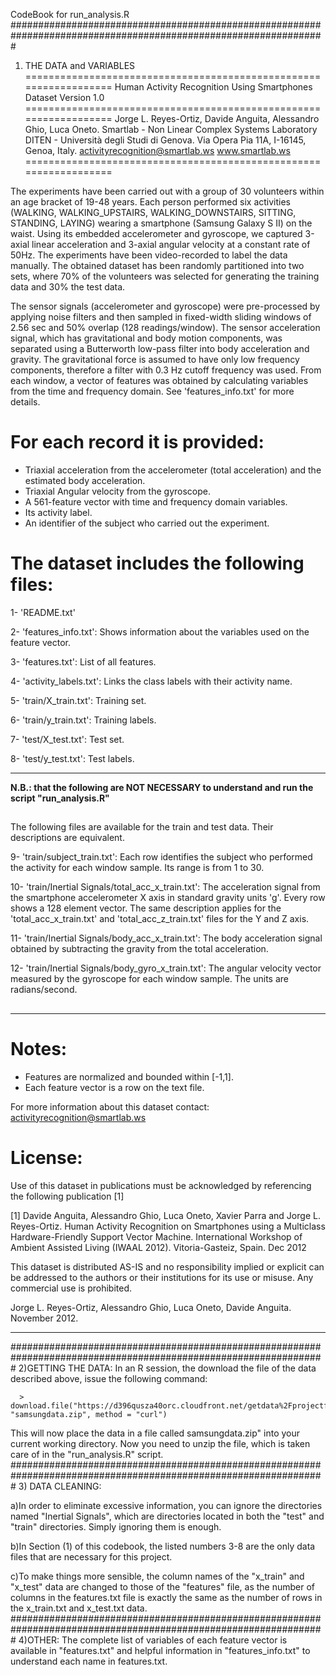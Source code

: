 CodeBook for run_analysis.R
#################################################################################################################
1) THE DATA and VARIABLES
==================================================================
Human Activity Recognition Using Smartphones Dataset
Version 1.0
==================================================================
Jorge L. Reyes-Ortiz, Davide Anguita, Alessandro Ghio, Luca Oneto.
Smartlab - Non Linear Complex Systems Laboratory
DITEN - Università degli Studi di Genova.
Via Opera Pia 11A, I-16145, Genoa, Italy.
activityrecognition@smartlab.ws
www.smartlab.ws
==================================================================

The experiments have been carried out with a group of 30 volunteers within an age bracket of 19-48 years. 
Each person performed six activities (WALKING, WALKING_UPSTAIRS, WALKING_DOWNSTAIRS, SITTING, STANDING, LAYING) wearing a smartphone (Samsung Galaxy S II) on the waist.
Using its embedded accelerometer and gyroscope, we captured 3-axial linear acceleration and 3-axial angular velocity at a constant rate of 50Hz. 
The experiments have been video-recorded to label the data manually. 
The obtained dataset has been randomly partitioned into two sets, where 70% of the volunteers was selected for generating the training data and 30% the test data. 

The sensor signals (accelerometer and gyroscope) were pre-processed by applying noise filters and then sampled in fixed-width sliding windows of 2.56 sec and 50% overlap (128 readings/window). 
The sensor acceleration signal, which has gravitational and body motion components, was separated using a Butterworth low-pass filter into body acceleration and gravity.
The gravitational force is assumed to have only low frequency components, therefore a filter with 0.3 Hz cutoff frequency was used.
From each window, a vector of features was obtained by calculating variables from the time and frequency domain. See 'features_info.txt' for more details. 

For each record it is provided:
======================================

- Triaxial acceleration from the accelerometer (total acceleration) and the estimated body acceleration.
- Triaxial Angular velocity from the gyroscope. 
- A 561-feature vector with time and frequency domain variables. 
- Its activity label. 
- An identifier of the subject who carried out the experiment.

The dataset includes the following files:
=========================================

1- 'README.txt'

2- 'features_info.txt': Shows information about the variables used on the feature vector.

3- 'features.txt': List of all features.

4- 'activity_labels.txt': Links the class labels with their activity name.

5- 'train/X_train.txt': Training set.

6- 'train/y_train.txt': Training labels.

7- 'test/X_test.txt': Test set.

8- 'test/y_test.txt': Test labels.


**************************************************************************************************************
******N.B.: that the following are NOT NECESSARY to understand and run the script "run_analysis.R"******

##
The following files are available for the train and test data. Their descriptions are equivalent. 

9- 'train/subject_train.txt': Each row identifies the subject who performed the activity for each window sample. Its range is from 1 to 30. 

10- 'train/Inertial Signals/total_acc_x_train.txt': The acceleration signal from the smartphone accelerometer X axis in standard gravity units 'g'. Every row shows a 128 element vector. The same description applies for the 'total_acc_x_train.txt' and 'total_acc_z_train.txt' files for the Y and Z axis. 

11- 'train/Inertial Signals/body_acc_x_train.txt': The body acceleration signal obtained by subtracting the gravity from the total acceleration. 

12- 'train/Inertial Signals/body_gyro_x_train.txt': The angular velocity vector measured by the gyroscope for each window sample. The units are radians/second. 
##
**************************************************************************************************************

Notes: 
======
- Features are normalized and bounded within [-1,1].
- Each feature vector is a row on the text file.

For more information about this dataset contact: activityrecognition@smartlab.ws

License:
========
Use of this dataset in publications must be acknowledged by referencing the following publication [1] 

[1] Davide Anguita, Alessandro Ghio, Luca Oneto, Xavier Parra and Jorge L. Reyes-Ortiz. Human Activity Recognition on Smartphones using a Multiclass Hardware-Friendly Support Vector Machine. International Workshop of Ambient Assisted Living (IWAAL 2012). Vitoria-Gasteiz, Spain. Dec 2012

This dataset is distributed AS-IS and no responsibility implied or explicit can be addressed to the authors or their institutions for its use or misuse. Any commercial use is prohibited.

Jorge L. Reyes-Ortiz, Alessandro Ghio, Luca Oneto, Davide Anguita. November 2012.



------
#################################################################################################################
2)GETTING THE DATA:
In an R session, the download the file of the data described above, issue the following command:

      > download.file("https://d396qusza40orc.cloudfront.net/getdata%2Fprojectfiles%2FUCI%20HAR%20Dataset.zip", "samsungdata.zip", method = "curl")

This will now place the data in a file called samsungdata.zip" into your current working directory.
Now you need to unzip the file, which is taken care of in the "run_analysis.R" script.
#################################################################################################################
3) DATA CLEANING:

a)In order to eliminate excessive information, you can ignore the directories named "Inertial Signals", which are directories located in both the "test" and "train" directories. Simply ignoring them is enough. 

b)In Section (1) of this codebook, the listed numbers 3-8 are the only data files that are necessary for this project.

c)To make things more sensible, the column names of the "x_train" and "x_test" data are changed to those of the "features" file, as the number of columns in the features.txt file is exactly the same as the number of rows in the x_train.txt and x_test.txt data.
#################################################################################################################
4)OTHER:
The complete list of variables of each feature vector is available in "features.txt" and helpful information in "features_info.txt" to understand each name in features.txt.
